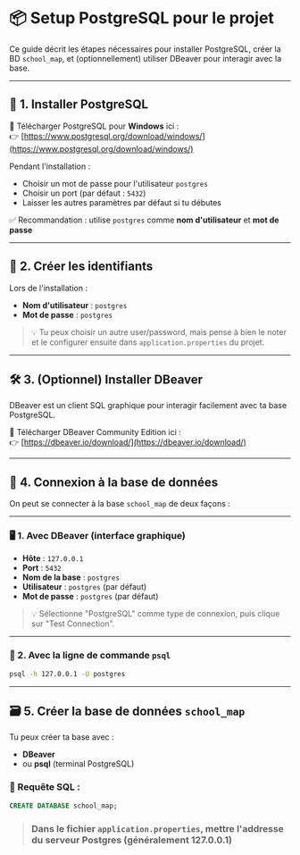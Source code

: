 # 📦 Setup PostgreSQL pour le projet

Ce guide décrit les étapes nécessaires pour installer PostgreSQL, créer la BD `school_map`, et (optionnellement) utiliser DBeaver pour interagir avec la base.

---

## 🐘 1. Installer PostgreSQL

🔗 Télécharger PostgreSQL pour **Windows** ici :  
👉 [https://www.postgresql.org/download/windows/](https://www.postgresql.org/download/windows/)

Pendant l'installation :
- Choisir un mot de passe pour l'utilisateur `postgres`
- Choisir un port (par défaut : `5432`)
- Laisser les autres paramètres par défaut si tu débutes

✅ Recommandation : utilise `postgres` comme **nom d'utilisateur** et **mot de passe**

---

## 🔐 2. Créer les identifiants

Lors de l'installation :
- **Nom d'utilisateur** : `postgres`
- **Mot de passe** : `postgres`
> 💡 Tu peux choisir un autre user/password, mais pense à bien le noter et le configurer ensuite dans `application.properties` du projet.

---

## 🛠️ 3. (Optionnel) Installer DBeaver

DBeaver est un client SQL graphique pour interagir facilement avec ta base PostgreSQL.

🔗 Télécharger DBeaver Community Edition ici :  
👉 [https://dbeaver.io/download/](https://dbeaver.io/download/)

---

## 🧩 4. Connexion à la base de données

On peut se connecter à la base `school_map` de deux façons :

---

### 🖥️ 1. Avec DBeaver (interface graphique)

- **Hôte** : `127.0.0.1`
- **Port** : `5432`
- **Nom de la base** : `postgres`
- **Utilisateur** : `postgres` (par défaut)
- **Mot de passe** : `postgres` (par défaut)

> 💡 Sélectionne "PostgreSQL" comme type de connexion, puis clique sur "Test Connection".

---

### 🧾 2. Avec la ligne de commande `psql`

```bash
psql -h 127.0.0.1 -U postgres
```

---

## 🗃️ 5. Créer la base de données `school_map`

Tu peux créer ta base avec :

- **DBeaver**
- ou **psql** (terminal PostgreSQL)

### 📜 Requête SQL :
```sql
CREATE DATABASE school_map;
```

> ### Dans le fichier `application.properties`, mettre l'addresse du serveur Postgres (généralement 127.0.0.1)